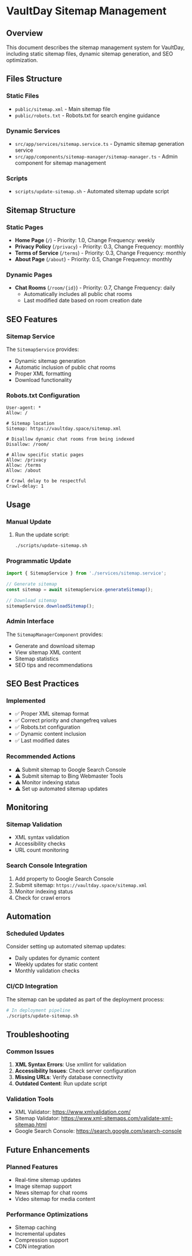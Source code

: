 # VaultDay Sitemap Management

## Overview
This document describes the sitemap management system for VaultDay, including static sitemap files, dynamic sitemap generation, and SEO optimization.

## Files Structure

### Static Files
- `public/sitemap.xml` - Main sitemap file
- `public/robots.txt` - Robots.txt for search engine guidance

### Dynamic Services
- `src/app/services/sitemap.service.ts` - Dynamic sitemap generation service
- `src/app/components/sitemap-manager/sitemap-manager.ts` - Admin component for sitemap management

### Scripts
- `scripts/update-sitemap.sh` - Automated sitemap update script

## Sitemap Structure

### Static Pages
- **Home Page** (`/`) - Priority: 1.0, Change Frequency: weekly
- **Privacy Policy** (`/privacy`) - Priority: 0.3, Change Frequency: monthly
- **Terms of Service** (`/terms`) - Priority: 0.3, Change Frequency: monthly
- **About Page** (`/about`) - Priority: 0.5, Change Frequency: monthly

### Dynamic Pages
- **Chat Rooms** (`/room/{id}`) - Priority: 0.7, Change Frequency: daily
  - Automatically includes all public chat rooms
  - Last modified date based on room creation date

## SEO Features

### Sitemap Service
The `SitemapService` provides:
- Dynamic sitemap generation
- Automatic inclusion of public chat rooms
- Proper XML formatting
- Download functionality

### Robots.txt Configuration
```
User-agent: *
Allow: /

# Sitemap location
Sitemap: https://vaultday.space/sitemap.xml

# Disallow dynamic chat rooms from being indexed
Disallow: /room/

# Allow specific static pages
Allow: /privacy
Allow: /terms
Allow: /about

# Crawl delay to be respectful
Crawl-delay: 1
```

## Usage

### Manual Update
1. Run the update script:
   ```bash
   ./scripts/update-sitemap.sh
   ```

### Programmatic Update
```typescript
import { SitemapService } from './services/sitemap.service';

// Generate sitemap
const sitemap = await sitemapService.generateSitemap();

// Download sitemap
sitemapService.downloadSitemap();
```

### Admin Interface
The `SitemapManagerComponent` provides:
- Generate and download sitemap
- View sitemap XML content
- Sitemap statistics
- SEO tips and recommendations

## SEO Best Practices

### Implemented
- ✅ Proper XML sitemap format
- ✅ Correct priority and changefreq values
- ✅ Robots.txt configuration
- ✅ Dynamic content inclusion
- ✅ Last modified dates

### Recommended Actions
- ⚠️ Submit sitemap to Google Search Console
- ⚠️ Submit sitemap to Bing Webmaster Tools
- ⚠️ Monitor indexing status
- ⚠️ Set up automated sitemap updates

## Monitoring

### Sitemap Validation
- XML syntax validation
- Accessibility checks
- URL count monitoring

### Search Console Integration
1. Add property to Google Search Console
2. Submit sitemap: `https://vaultday.space/sitemap.xml`
3. Monitor indexing status
4. Check for crawl errors

## Automation

### Scheduled Updates
Consider setting up automated sitemap updates:
- Daily updates for dynamic content
- Weekly updates for static content
- Monthly validation checks

### CI/CD Integration
The sitemap can be updated as part of the deployment process:
```bash
# In deployment pipeline
./scripts/update-sitemap.sh
```

## Troubleshooting

### Common Issues
1. **XML Syntax Errors**: Use xmllint for validation
2. **Accessibility Issues**: Check server configuration
3. **Missing URLs**: Verify database connectivity
4. **Outdated Content**: Run update script

### Validation Tools
- XML Validator: https://www.xmlvalidation.com/
- Sitemap Validator: https://www.xml-sitemaps.com/validate-xml-sitemap.html
- Google Search Console: https://search.google.com/search-console

## Future Enhancements

### Planned Features
- Real-time sitemap updates
- Image sitemap support
- News sitemap for chat rooms
- Video sitemap for media content

### Performance Optimizations
- Sitemap caching
- Incremental updates
- Compression support
- CDN integration
